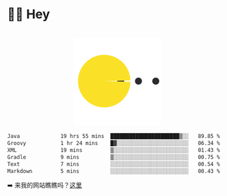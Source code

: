 
# 👋🏻 Hey
<div align="center">
	<br>
	<img src="https://raw.githubusercontent.com/Aniket965/Aniket965/master/pacman.svg?sanitize=true" width="200" height="200">
	<br>
</div>

<!--START_SECTION:waka-->

```text
Java             19 hrs 55 mins  ██████████████████████▒░░   89.85 %
Groovy           1 hr 24 mins    █▓░░░░░░░░░░░░░░░░░░░░░░░   06.34 %
XML              19 mins         ▒░░░░░░░░░░░░░░░░░░░░░░░░   01.43 %
Gradle           9 mins          ▒░░░░░░░░░░░░░░░░░░░░░░░░   00.75 %
Text             7 mins          ░░░░░░░░░░░░░░░░░░░░░░░░░   00.54 %
Markdown         5 mins          ░░░░░░░░░░░░░░░░░░░░░░░░░   00.43 %
```

<!--END_SECTION:waka-->

 ➡️  来我的网站瞧瞧吗？[这里](https://www.shaolongfei.com)
